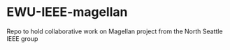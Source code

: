 # EWU-IEEE-magellan
Repo to hold collaborative work on Magellan project from the North Seattle IEEE group 
